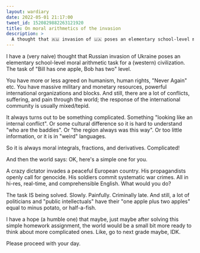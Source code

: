 ```yaml
---
layout: wardiary
date: 2022-05-01 21:17:00
tweet_id: 1520829882263121920
title: On moral arithmetics of the invasion
description: >
  A thought that 🇷🇺 invasion of 🇺🇦 poses an elementary school-level moral arithmetic task for the civilization.
---
```


I have a (very naive) thought that Russian invasion of Ukraine poses an elementary school-level moral arithmetic task for a (western) civilization. The task of "Bill has one apple, Bob has two" level.

You have more or less agreed on humanism, human rights, "Never Again" etc. You have massive military and monetary resources, powerful international organizations and blocks. And still, there are a lot of conflicts, suffering, and pain through the world; the response of the international community is usually mixed/tepid.

It always turns out to be something complicated. Something "looking like an internal conflict". Or some cultural difference so it is hard to understand "who are the baddies". Or "the region always was this way". Or too little information, or it is in "weird" languages.

So it is always moral integrals, fractions, and derivatives. Complicated!

And then the world says: OK, here's a simple one for you.

A crazy dictator invades a peaceful European country. His propagandists openly call for genocide. His soldiers commit systematic war crimes. All in hi-res, real-time, and comprehensible English. What would you do?

The task IS being solved. Slowly. Painfully. Criminally late. And still, a lot of politicians and "public intellectuals" have their "one apple plus two apples" equal to minus potato, or half-a-fish.

I have a hope (a humble one) that maybe, just maybe after solving this simple homework assignment, the world would be a small bit more ready to think about more complicated ones. Like, go to next grade maybe, IDK.

Please proceed with your day.
